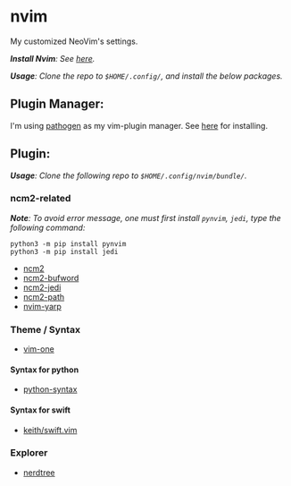 # nvim
My customized NeoVim's settings.

***Install Nvim**: See [here](https://github.com/neovim/neovim/releases).*

***Usage**: Clone the repo to `$HOME/.config/`, and install the below packages.*

## Plugin Manager:
I'm using [pathogen](https://github.com/tpope/vim-pathogen) as my vim-plugin manager. See [here](https://github.com/tpope/vim-pathogen) for installing.

## Plugin:
***Usage**: Clone the following repo to `$HOME/.config/nvim/bundle/`.*

### ncm2-related

***Note**: To avoid error message, one must first install `pynvim`, `jedi`, type the following command:*
```
python3 -m pip install pynvim
python3 -m pip install jedi
```

* [ncm2](https://github.com/ncm2/ncm2)
* [ncm2-bufword](https://github.com/ncm2/ncm2-bufword)
* [ncm2-jedi](https://github.com/ncm2/ncm2-jedi)
* [ncm2-path](https://github.com/ncm2/ncm2-path)
* [nvim-yarp](https://github.com/roxma/nvim-yarp)

### Theme / Syntax
* [vim-one](https://github.com/rakr/vim-one)

#### Syntax for python
* [python-syntax](https://github.com/vim-python/python-syntax)

#### Syntax for swift
* [keith/swift.vim](https://github.com/keith/swift.vim)
### Explorer
* [nerdtree](https://github.com/preservim/nerdtree)
